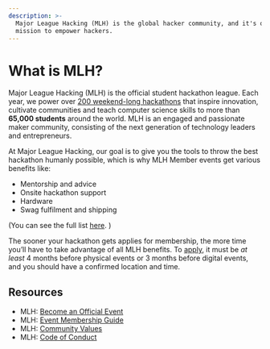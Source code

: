 ```yaml
---
description: >-
  Major League Hacking (MLH) is the global hacker community, and it's our
  mission to empower hackers.
---
```


# What is MLH?

Major League Hacking (MLH) is the official student hackathon league. Each year, we power over [200 weekend-long hackathons](http://mlh.io/events) that inspire innovation, cultivate communities and teach computer science skills to more than **65,000 students** around the world. MLH is an engaged and passionate maker community, consisting of the next generation of technology leaders and entrepreneurs.

At Major League Hacking, our goal is to give you the tools to throw the best hackathon humanly possible, which is why MLH Member events get various benefits like:

* Mentorship and advice
* Onsite hackathon support
* Hardware&#x20;
* Swag fulfilment and shipping&#x20;

(You can see the full list [here](https://mlh.io/event-membership). )

The sooner your hackathon gets applies for membership, the more time you’ll have to take advantage of all MLH benefits. To [apply](https://mlh.io/event-membership), it must be _at least_ 4 months before physical events or 3 months before digital events, and you should have a confirmed location and time.

## Resources

* MLH: [Become an Official Event](https://mlh.io/event-membership)
* MLH: [Event Membership Guide](https://github.com/MLH/mlh-policies/blob/main/member-event-guidelines.md)
* MLH: [Community Values](https://github.com/MLH/mlh-policies/blob/main/community-values.md)
* MLH: [Code of Conduct](https://github.com/MLH/mlh-policies/blob/main/code-of-conduct.md)

